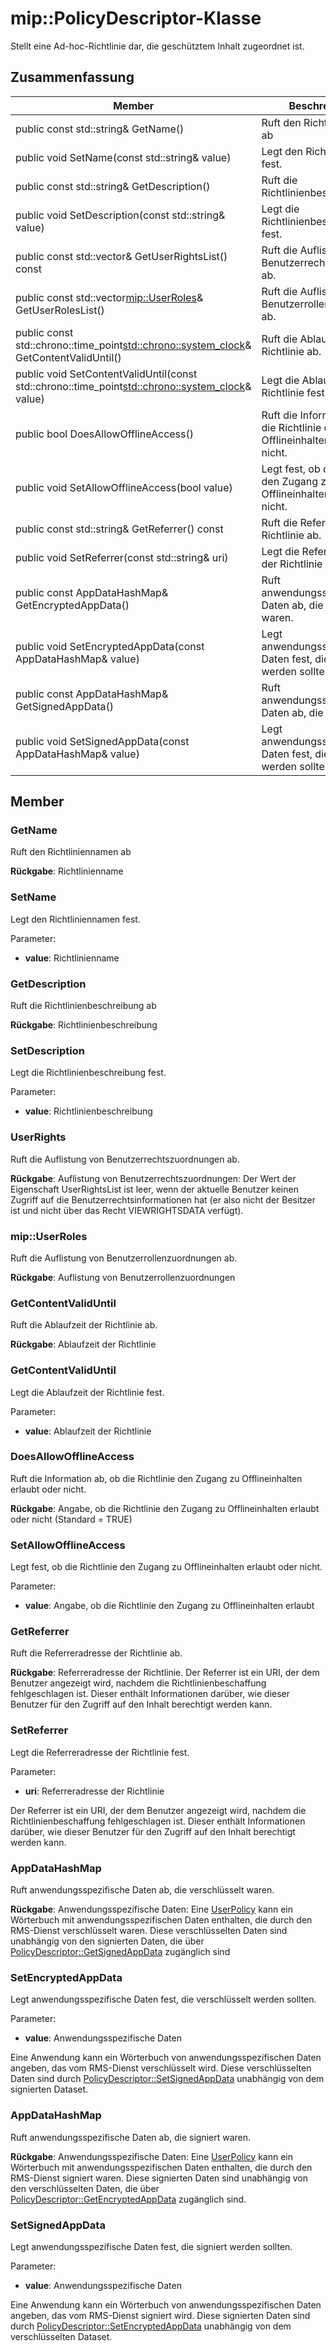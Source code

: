 # <a name="class-mippolicydescriptor"></a>mip::PolicyDescriptor-Klasse 
Stellt eine Ad-hoc-Richtlinie dar, die geschütztem Inhalt zugeordnet ist.
  
## <a name="summary"></a>Zusammenfassung
 Member                        | Beschreibungen                                
--------------------------------|---------------------------------------------
 public const std::string& GetName()  |  Ruft den Richtliniennamen ab
 public void SetName(const std::string& value)  |  Legt den Richtliniennamen fest.
 public const std::string& GetDescription()  |  Ruft die Richtlinienbeschreibung ab
 public void SetDescription(const std::string& value)  |  Legt die Richtlinienbeschreibung fest.
public const std::vector<UserRights>& GetUserRightsList() const  |  Ruft die Auflistung von Benutzerrechtszuordnungen ab.
public const std::vector<mip::UserRoles>& GetUserRolesList()  |  Ruft die Auflistung von Benutzerrollenzuordnungen ab.
public const std::chrono::time_point<std::chrono::system_clock>& GetContentValidUntil()  |  Ruft die Ablaufzeit der Richtlinie ab.
public void SetContentValidUntil(const std::chrono::time_point<std::chrono::system_clock>& value)  |  Legt die Ablaufzeit der Richtlinie fest.
 public bool DoesAllowOfflineAccess()  |  Ruft die Information ab, ob die Richtlinie den Zugang zu Offlineinhalten erlaubt oder nicht.
 public void SetAllowOfflineAccess(bool value)  |  Legt fest, ob die Richtlinie den Zugang zu Offlineinhalten erlaubt oder nicht.
 public const std::string& GetReferrer() const  |  Ruft die Referreradresse der Richtlinie ab.
 public void SetReferrer(const std::string& uri)  |  Legt die Referreradresse der Richtlinie fest.
 public const AppDataHashMap& GetEncryptedAppData()  |  Ruft anwendungsspezifische Daten ab, die verschlüsselt waren.
 public void SetEncryptedAppData(const AppDataHashMap& value)  |  Legt anwendungsspezifische Daten fest, die verschlüsselt werden sollten.
 public const AppDataHashMap& GetSignedAppData()  |  Ruft anwendungsspezifische Daten ab, die signiert waren.
 public void SetSignedAppData(const AppDataHashMap& value)  |  Legt anwendungsspezifische Daten fest, die signiert werden sollten.
  
## <a name="members"></a>Member
  
### <a name="getname"></a>GetName
Ruft den Richtliniennamen ab

  
**Rückgabe**: Richtlinienname
  
### <a name="setname"></a>SetName
Legt den Richtliniennamen fest.

Parameter:  
* **value**: Richtlinienname


  
### <a name="getdescription"></a>GetDescription
Ruft die Richtlinienbeschreibung ab

  
**Rückgabe**: Richtlinienbeschreibung
  
### <a name="setdescription"></a>SetDescription
Legt die Richtlinienbeschreibung fest.

Parameter:  
* **value**: Richtlinienbeschreibung


  
### <a name="userrights"></a>UserRights
Ruft die Auflistung von Benutzerrechtszuordnungen ab.

  
**Rückgabe**: Auflistung von Benutzerrechtszuordnungen: Der Wert der Eigenschaft UserRightsList ist leer, wenn der aktuelle Benutzer keinen Zugriff auf die Benutzerrechtsinformationen hat (er also nicht der Besitzer ist und nicht über das Recht VIEWRIGHTSDATA verfügt).
  
### <a name="mipuserroles"></a>mip::UserRoles
Ruft die Auflistung von Benutzerrollenzuordnungen ab.

  
**Rückgabe**: Auflistung von Benutzerrollenzuordnungen
  
### <a name="getcontentvaliduntil"></a>GetContentValidUntil
Ruft die Ablaufzeit der Richtlinie ab.

  
**Rückgabe**: Ablaufzeit der Richtlinie
  
### <a name="setcontentvaliduntil"></a>GetContentValidUntil
Legt die Ablaufzeit der Richtlinie fest.

Parameter:  
* **value**: Ablaufzeit der Richtlinie


  
### <a name="doesallowofflineaccess"></a>DoesAllowOfflineAccess
Ruft die Information ab, ob die Richtlinie den Zugang zu Offlineinhalten erlaubt oder nicht.

  
**Rückgabe**: Angabe, ob die Richtlinie den Zugang zu Offlineinhalten erlaubt oder nicht (Standard = TRUE)
  
### <a name="setallowofflineaccess"></a>SetAllowOfflineAccess
Legt fest, ob die Richtlinie den Zugang zu Offlineinhalten erlaubt oder nicht.

Parameter:  
* **value**: Angabe, ob die Richtlinie den Zugang zu Offlineinhalten erlaubt


  
### <a name="getreferrer"></a>GetReferrer
Ruft die Referreradresse der Richtlinie ab.

  
**Rückgabe**: Referreradresse der Richtlinie. Der Referrer ist ein URI, der dem Benutzer angezeigt wird, nachdem die Richtlinienbeschaffung fehlgeschlagen ist. Dieser enthält Informationen darüber, wie dieser Benutzer für den Zugriff auf den Inhalt berechtigt werden kann.
  
### <a name="setreferrer"></a>SetReferrer
Legt die Referreradresse der Richtlinie fest.

Parameter:  
* **uri**: Referreradresse der Richtlinie


Der Referrer ist ein URI, der dem Benutzer angezeigt wird, nachdem die Richtlinienbeschaffung fehlgeschlagen ist. Dieser enthält Informationen darüber, wie dieser Benutzer für den Zugriff auf den Inhalt berechtigt werden kann.
  
### <a name="appdatahashmap"></a>AppDataHashMap
Ruft anwendungsspezifische Daten ab, die verschlüsselt waren.

  
**Rückgabe**: Anwendungsspezifische Daten: Eine [UserPolicy](class_mip_userpolicy.md) kann ein Wörterbuch mit anwendungsspezifischen Daten enthalten, die durch den RMS-Dienst verschlüsselt waren. Diese verschlüsselten Daten sind unabhängig von den signierten Daten, die über [PolicyDescriptor::GetSignedAppData](class_mip_policydescriptor.md#getsignedappdata) zugänglich sind
  
### <a name="setencryptedappdata"></a>SetEncryptedAppData
Legt anwendungsspezifische Daten fest, die verschlüsselt werden sollten.

Parameter:  
* **value**: Anwendungsspezifische Daten


Eine Anwendung kann ein Wörterbuch von anwendungsspezifischen Daten angeben, das vom RMS-Dienst verschlüsselt wird. Diese verschlüsselten Daten sind durch [PolicyDescriptor::SetSignedAppData](class_mip_policydescriptor.md#setsignedappdata) unabhängig von dem signierten Dataset.
  
### <a name="appdatahashmap"></a>AppDataHashMap
Ruft anwendungsspezifische Daten ab, die signiert waren.

  
**Rückgabe**: Anwendungsspezifische Daten: Eine [UserPolicy](class_mip_userpolicy.md) kann ein Wörterbuch mit anwendungsspezifischen Daten enthalten, die durch den RMS-Dienst signiert waren. Diese signierten Daten sind unabhängig von den verschlüsselten Daten, die über [PolicyDescriptor::GetEncryptedAppData](class_mip_policydescriptor.md#getencryptedappdata) zugänglich sind.
  
### <a name="setsignedappdata"></a>SetSignedAppData
Legt anwendungsspezifische Daten fest, die signiert werden sollten.

Parameter:  
* **value**: Anwendungsspezifische Daten


Eine Anwendung kann ein Wörterbuch von anwendungsspezifischen Daten angeben, das vom RMS-Dienst signiert wird. Diese signierten Daten sind durch [PolicyDescriptor::SetEncryptedAppData](class_mip_policydescriptor.md#setencryptedappdata) unabhängig von dem verschlüsselten Dataset.